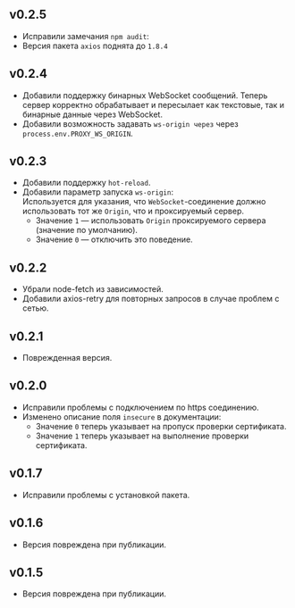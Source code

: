 ## v0.2.5

- Исправили замечания `npm audit`:
- Версия пакета `axios` поднята до `1.8.4`

## v0.2.4

- Добавили поддержку бинарных WebSocket сообщений. Теперь сервер корректно обрабатывает и пересылает как текстовые, так и бинарные данные через WebSocket.
- Добавили возможность задавать `ws-origin через` через `process.env.PROXY_WS_ORIGIN`.

## v0.2.3

- Добавили поддержку `hot-reload`.
- Добавили параметр запуска `ws-origin`:  
  Используется для указания, что `WebSocket`-соединение должно использовать тот же `Origin`, что и проксируемый сервер.
  - Значение `1` — использовать `Origin` проксируемого сервера (значение по умолчанию).
  - Значение `0` — отключить это поведение.

## v0.2.2

- Убрали node-fetch из зависимостей.
- Добавили axios-retry для повторных запросов в случае проблем с сетью.

## v0.2.1

- Поврежденная версия.

## v0.2.0

- Исправили проблемы с подключением по https соединению.
- Изменено описание поля `insecure` в документации:
  - Значение `0` теперь указывает на пропуск проверки сертификата.
  - Значение `1` теперь указывает на выполнение проверки сертификата.

## v0.1.7

- Исправили проблемы с установкой пакета.

## v0.1.6

- Версия повреждена при публикации.

## v0.1.5

- Версия повреждена при публикации.
